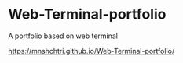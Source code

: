 # Web-Terminal-portfolio
A portfolio based on web terminal

https://mnshchtri.github.io/Web-Terminal-portfolio/